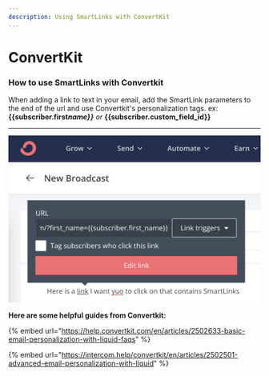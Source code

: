 ```yaml
---
description: Using SmartLinks with ConvertKit
---
```


# ConvertKit

### How to use SmartLinks with Convertkit

When adding a link to text in your email, add the SmartLink parameters to the end of the url and use Convertkit's personalization tags. ex: **\{{subscriber.first**_**name\}}**  or_ **\{{subscriber.custom**_**\_**_**field\_id\}}**

****

![](<../../.gitbook/assets/Screen Shot 2022-02-06 at 7.49.20 AM.png>)

**Here are some helpful guides from Convertkit:**

{% embed url="https://help.convertkit.com/en/articles/2502633-basic-email-personalization-with-liquid-faqs" %}

{% embed url="https://intercom.help/convertkit/en/articles/2502501-advanced-email-personalization-with-liquid" %}
